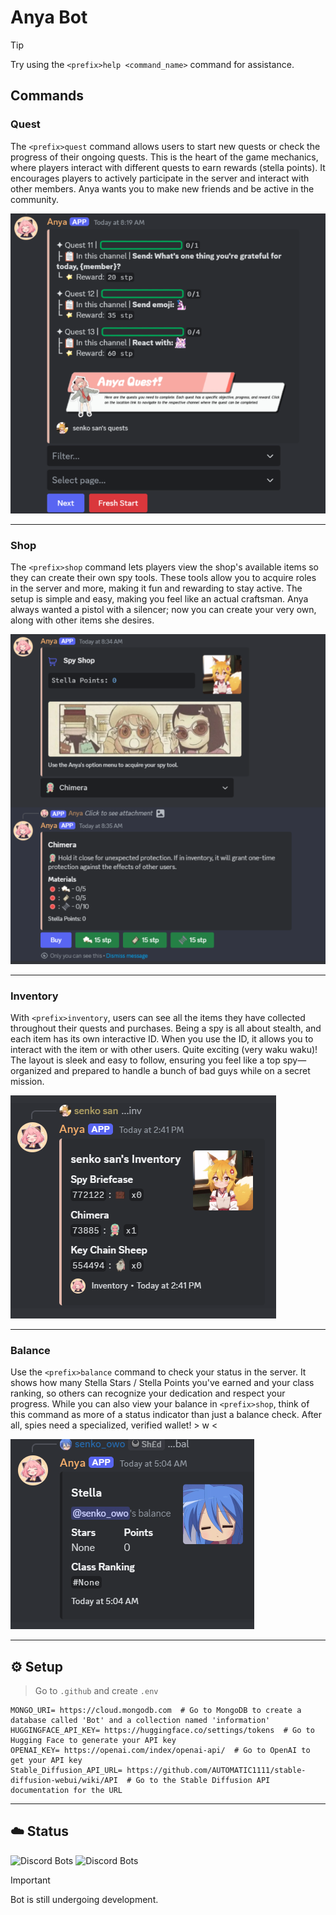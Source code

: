 # Anya Bot

> [!TIP]  
> Try using the `<prefix>help <command_name>` command for assistance.

## Commands

### Quest
The `<prefix>quest` command allows users to start new quests or check the progress of their ongoing quests. This is the heart of the game mechanics, where players interact with different quests to earn rewards (stella points). It encourages players to actively participate in the server and interact with other members. Anya wants you to make new friends and be active in the community.

![Quest Image](.github/repo/images/quest.webp)

---

### Shop
The `<prefix>shop` command lets players view the shop's available items so they can create their own spy tools. These tools allow you to acquire roles in the server and more, making it fun and rewarding to stay active. The setup is simple and easy, making you feel like an actual craftsman. Anya always wanted a pistol with a silencer; now you can create your very own, along with other items she desires.

![Shop Image](.github/repo/images/shop.webp)

---

### Inventory
With `<prefix>inventory`, users can see all the items they have collected throughout their quests and purchases. Being a spy is all about stealth, and each item has its own interactive ID. When you use the ID, it allows you to interact with the item or with other users. Quite exciting (very waku waku)! The layout is sleek and easy to follow, ensuring you feel like a top spy—organized and prepared to handle a bunch of bad guys while on a secret mission.

![Inventory Image](.github/repo/images/inventory.webp)

---

### Balance
Use the `<prefix>balance` command to check your status in the server. It shows how many Stella Stars / Stella Points you've earned and your class ranking, so others can recognize your dedication and respect your progress. While you can also view your balance in `<prefix>shop`, think of this command as more of a status indicator than just a balance check. After all, spies need a specialized, verified wallet! > w <

![Balance Image](.github/repo/images/balance.webp)

---

## ⚙️ Setup

> Go to `.github` and create `.env`

```env
MONGO_URI= https://cloud.mongodb.com  # Go to MongoDB to create a database called 'Bot' and a collection named 'information'
HUGGINGFACE_API_KEY= https://huggingface.co/settings/tokens  # Go to Hugging Face to generate your API key
OPENAI_KEY= https://openai.com/index/openai-api/  # Go to OpenAI to get your API key
Stable_Diffusion_API_URL= https://github.com/AUTOMATIC1111/stable-diffusion-webui/wiki/API  # Go to the Stable Diffusion API documentation for the URL
```

---

## ☁️ Status

![Discord Bots](https://top.gg/api/widget/owner/1234247716243112100.svg)
![Discord Bots](https://discordbots.org/api/widget/status/1234247716243112100.svg?noavatar=true)

> [!IMPORTANT]  
> Bot is still undergoing development.
